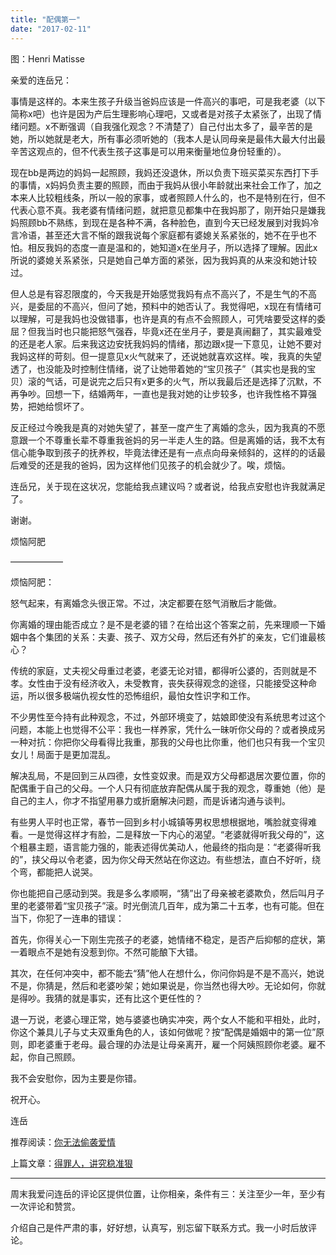 ```yaml
---
title: "配偶第一"
date: "2017-02-11"
---
```


图：Henri Matisse

亲爱的连岳兄： 

事情是这样的。本来生孩子升级当爸妈应该是一件高兴的事吧，可是我老婆（以下简称x吧）也许是因为产后生理影响心理吧，又或者是对孩子太紧张了，出现了情绪问题。x不断强调（自我强化观念？不清楚了）自己付出太多了，最辛苦的是她，所以她就是老大，所有事必须听她的（我本人是认同母亲是最伟大最大付出最辛苦这观点的，但不代表生孩子这事是可以用来衡量地位身份轻重的）。

现在bb是两边的妈妈一起照顾，我妈还没退休，所以负责下班买菜买东西打下手的事情，x妈妈负责主要的照顾，而由于我妈从很小年龄就出来社会工作了，加之本来人比较粗线条，所以一般的家事，或者照顾人什么的，也不是特别在行，但不代表心意不真。我老婆有情绪问题，就把意见都集中在我妈那了，刚开始只是嫌我妈照顾bb不熟练，到现在是各种不满，各种脸色，直到今天已经发展到对我妈冷言冷语，甚至还大言不惭的跟我说每个家庭都有婆媳关系紧张的，她不在乎也不怕。相反我妈的态度一直是温和的，她知道x在坐月子，所以选择了理解。因此x所说的婆媳关系紧张，只是她自己单方面的紧张，因为我妈真的从来没和她计较过。

但人总是有容忍限度的，今天我是开始感觉我妈有点不高兴了，不是生气的不高兴，是委屈的不高兴，但问了她，预料中的她否认了。我觉得吧，x现在有情绪可以理解，可是我妈也没做错事，也许是真的有点不会照顾人，可凭啥要受这样的委屈？但我当时也只能把怒气强吞，毕竟x还在坐月子，要是真闹翻了，其实最难受的还是老人家。后来我这边安抚我妈妈的情绪，那边跟x提一下意见，让她不要对我妈这样的苛刻。但一提意见x火气就来了，还说她就喜欢这样。唉，我真的失望透了，也没能及时控制住情绪，说了让她带着她的“宝贝孩子”（其实也是我的宝贝）滚的气话，可是说完之后只有x更多的火气，所以我最后还是选择了沉默，不再争吵。回想一下，结婚两年，一直也是我对她的让步较多，也许我性格不算强势，把她给惯坏了。

反正经过今晚我是真的对她失望了，甚至一度产生了离婚的念头，因为我真的不愿意跟一个不尊重长辈不尊重我爸妈的另一半走人生的路。但是离婚的话，我不太有信心能争取到孩子的抚养权，毕竟法律还是有一点点向母亲倾斜的，这样的的话最后难受的还是我的爸妈，因为这样他们见孩子的机会就少了。唉，烦恼。

连岳兄，关于现在这状况，您能给我点建议吗？或者说，给我点安慰也许我就满足了。

谢谢。

烦恼阿肥

——————

烦恼阿肥：

怒气起来，有离婚念头很正常。不过，决定都要在怒气消散后才能做。

你离婚的理由能否成立？是不是老婆的错？在给出这个答案之前，先来理顺一下婚姻中各个集团的关系：夫妻、孩子、双方父母，然后还有外扩的亲友，它们谁最核心？

传统的家庭，丈夫视父母重过老婆，老婆无论对错，都得听公婆的，否则就是不孝。女性由于没有经济收入，未受教育，丧失获得观念的途径，只能接受这种命运，所以很多极端仇视女性的恐怖组织，最怕女性识字和工作。

不少男性至今持有此种观念，不过，外部环境变了，姑娘即使没有系统思考过这个问题，本能上也觉得不公平：我也一样养家，凭什么一昧听你父母的？或者换成另一种对抗：你把你父母看得比我重，那我的父母也比你重，他们也只有我一个宝贝女儿！局面于是更加混乱。

解决乱局，不是回到三从四德，女性变奴隶。而是双方父母都退居次要位置，你的配偶重于自己的父母。一个人只有彻底放弃配偶从属于我的观念，尊重她（他）是自己的主人，你才不指望用暴力或折磨解决问题，而是诉诸沟通与谈判。

有些男人平时也正常，春节一回到乡村小城镇等男权思想根据地，嘴脸就变得难看。一是觉得这样才有脸，二是释放一下内心的渴望。“老婆就得听我父母的”，这个粗暴主题，语言能力强的，能表述得优美动人，他最终的指向是：“老婆得听我的”，挟父母以令老婆，因为你父母天然站在你这边。有些想法，直白不好听，绕个弯，都能把人说哭。

你也能把自己感动到哭。我是多么孝顺啊，“猜”出了母亲被老婆欺负，然后叫月子里的老婆带着“宝贝孩子”滚。时光倒流几百年，成为第二十五孝，也有可能。但在当下，你犯了一连串的错误：

首先，你得关心一下刚生完孩子的老婆，她情绪不稳定，是否产后抑郁的症状，第一着眼点不是她有没惹到你。不然可能酿下大错。

其次，在任何冲突中，都不能去“猜”他人在想什么，你问你妈是不是不高兴，她说不是，你猜是，然后和老婆吵架；她如果说是，你当然也得大吵。无论如何，你就是得吵。我猜的就是事实，还有比这个更任性的？ 

退一万说，老婆心理正常，她与婆婆也确实冲突，两个女人不能和平相处，此时，你这个兼具儿子与丈夫双重角色的人，该如何做呢？按“配偶是婚姻中的第一位”原则，即老婆重于老母。最合理的办法是让母亲离开，雇一个阿姨照顾你老婆。雇不起，你自己照顾。

我不会安慰你，因为主要是你错。

祝开心。

连岳

推荐阅读：[你无法偷袭爱情](http://mp.weixin.qq.com/s?__biz=MjM5NDU0Mjk2MQ==&mid=2651622724&idx=1&sn=4b2854b86fca4121c797e9f84348bda2&chksm=bd7e095a8a09804ce6389b06ef4865ee6dd3fa6d673efd9724e6b41a81b6a9047c3b79720d36&scene=21#wechat_redirect)

上篇文章：[得罪人，讲究稳准狠](http://mp.weixin.qq.com/s?__biz=MjM5NDU0Mjk2MQ==&mid=2651622738&idx=1&sn=ebfbb9ca2190ff1bcb3545657b16135b&chksm=bd7e094c8a09805afd83102d9a57fa363effbffe2bd2df91adcc1fa6d2f48dee3d3f76fd4619&scene=21#wechat_redirect)

* * *

周末我爱问连岳的评论区提供位置，让你相亲，条件有三：关注至少一年，至少有一次评论和赞赏。

介绍自己是件严肃的事，好好想，认真写，别忘留下联系方式。我一小时后放评论。
